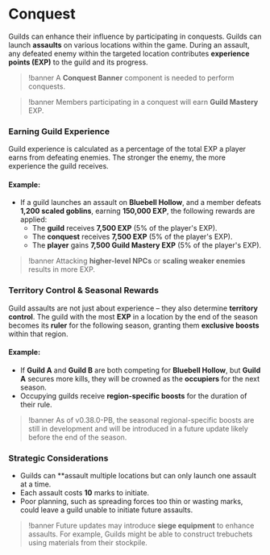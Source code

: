 # Conquest

Guilds can enhance their influence by participating in conquests. Guilds can launch **assaults** on various locations within the game. During an assault, any defeated enemy within the targeted location contributes **experience points (EXP)** to the guild and its progress.

>!banner A **Conquest Banner** component is needed to perform conquests.

>!banner Members participating in a conquest will earn **Guild Mastery** EXP.

### Earning Guild Experience
Guild experience is calculated as a percentage of the total EXP a player earns from defeating enemies. The stronger the enemy, the more experience the guild receives.

#### Example:
- If a guild launches an assault on **Bluebell Hollow**, and a member defeats **1,200 scaled goblins**, earning **150,000 EXP**, the following rewards are applied:
    - The **guild** receives **7,500 EXP** (5% of the player's EXP).
    - The **conquest** receives **7,500 EXP** (5% of the player's EXP).
    - The **player** gains **7,500 Guild Mastery EXP** (5% of the player's EXP).

>!banner Attacking **higher-level NPCs** or **scaling weaker enemies** results in more EXP.

### Territory Control & Seasonal Rewards
Guild assaults are not just about experience – they also determine **territory control**. The guild with the most **EXP** in a location by the end of the season becomes its **ruler** for the following season, granting them **exclusive boosts** within that region.

#### Example:
- If **Guild A** and **Guild B** are both competing for **Bluebell Hollow**, but **Guild A** secures more kills, they will be crowned as the **occupiers** for the next season.
- Occupying guilds receive **region-specific boosts** for the duration of their rule.

>!banner As of v0.38.0-PB, the seasonal regional-specific boosts are still in development and will be introduced in a future update likely before the end of the season.

### Strategic Considerations
- Guilds can **assault multiple locations but can only launch one assault at a time.
- Each assault costs **10** marks to initiate.
- Poor planning, such as spreading forces too thin or wasting marks, could leave a guild unable to initiate future assaults.


>!banner Future updates may introduce **siege equipment** to enhance assaults. For example, Guilds might be able to construct trebuchets using materials from their stockpile.
